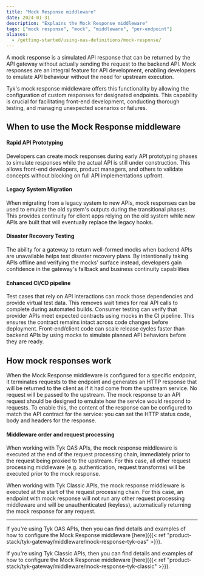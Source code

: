 ```yaml
---
title: "Mock Response middleware"
date: 2024-01-31
description: "Explains the Mock Response middleware"
tags: ["mock response", "mock", "middleware", "per-endpoint"]
aliases:
  - /getting-started/using-oas-definitions/mock-response/
---
```


A mock response is a simulated API response that can be returned by the API gateway without actually sending the request to the backend API. Mock responses are an integral feature for API development, enabling developers to emulate API behaviour without the need for upstream execution. 

Tyk's mock response middleware offers this functionality by allowing the configuration of custom responses for designated endpoints. This capability is crucial for facilitating front-end development, conducting thorough testing, and managing unexpected scenarios or failures.

## When to use the Mock Response middleware

#### Rapid API Prototyping
Developers can create mock responses during early API prototyping phases to simulate responses while the actual API is still under construction. This allows front-end developers, product managers, and others to validate concepts without blocking on full API implementations upfront.

#### Legacy System Migration
When migrating from a legacy system to new APIs, mock responses can be used to emulate the old system's outputs during the transitional phases. This provides continuity for client apps relying on the old system while new APIs are built that will eventually replace the legacy hooks.

#### Disaster Recovery Testing
The ability for a gateway to return well-formed mocks when backend APIs are unavailable helps test disaster recovery plans. By intentionally taking APIs offline and verifying the mocks' surface instead, developers gain confidence in the gateway's fallback and business continuity capabilities

#### Enhanced CI/CD pipeline
Test cases that rely on API interactions can mock those dependencies and provide virtual test data. This removes wait times for real API calls to complete during automated builds. Consumer testing can verify that provider APIs meet expected contracts using mocks in the CI pipeline. This ensures the contract remains intact across code changes before deployment. Front-end/client code can scale release cycles faster than backend APIs by using mocks to simulate planned API behaviors before they are ready.

## How mock responses work
When the Mock Response middleware is configured for a specific endpoint, it terminates requests to the endpoint and generates an HTTP response that will be returned to the client as if it had come from the upstream service. No request will be passed to the upstream. The mock response to an API request should be designed to emulate how the service would respond to requests. To enable this, the content of the response can be configured to match the API contract for the service: you can set the HTTP status code, body and headers for the response.

#### Middleware order and request processing
When working with Tyk OAS APIs, the mock response middleware is executed at the end of the request processing chain, immediately prior to the request being proxied to the upstream. For this case, all other request processing middleware (e.g. authentication, request transforms) will be executed prior to the mock response.

When working with Tyk Classic APIs, the mock response middleware is executed at the start of the request processing chain. For this case, an endpoint with mock response will not run any other request processing middleware and will be unauthenticated (keyless), automatically returning the mock response for any request.

<hr>

If you're using Tyk OAS APIs, then you can find details and examples of how to configure the Mock Response middleware [here]({{< ref "product-stack/tyk-gateway/middleware/mock-response-tyk-oas" >}}).

If you're using Tyk Classic APIs, then you can find details and examples of how to configure the Mock Response middleware [here]({{< ref "product-stack/tyk-gateway/middleware/mock-response-tyk-classic" >}}).

<!-- proposed "summary box" to be shown graphically on each middleware page
 ## Mock Response middleware summary
  - The Mock Response middleware is an optional stage in Tyk's API Request processing chain, sitting between the [TBC]() and [TBC]() middleware.
  - The Mock Response middleware can be configured at the per-endpoint level within the API Definition and is supported by the API Designer within the Tyk Dashboard. 
 -->

